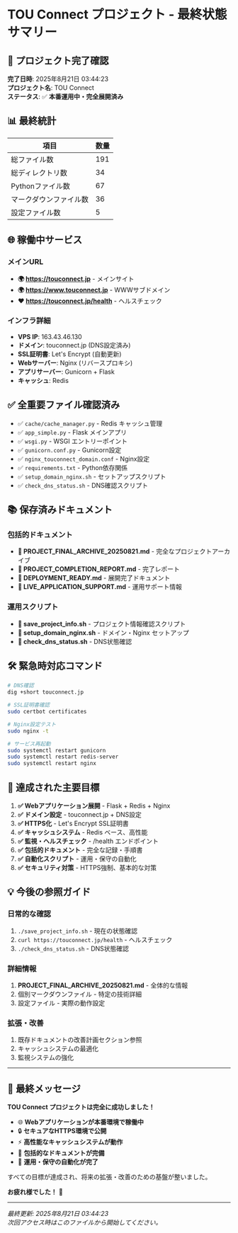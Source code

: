 # TOU Connect プロジェクト - 最終状態サマリー

## 🎉 プロジェクト完了確認

**完了日時**: 2025年8月21日 03:44:23  
**プロジェクト名**: TOU Connect  
**ステータス**: ✅ **本番運用中・完全展開済み**

## 📊 最終統計

| 項目 | 数量 |
|------|------|
| 総ファイル数 | 191 |
| 総ディレクトリ数 | 34 |
| Pythonファイル数 | 67 |
| マークダウンファイル数 | 36 |
| 設定ファイル数 | 5 |

## 🌐 稼働中サービス

### メインURL
- **🌍 https://touconnect.jp** - メインサイト
- **🌍 https://www.touconnect.jp** - WWWサブドメイン  
- **❤️ https://touconnect.jp/health** - ヘルスチェック

### インフラ詳細
- **VPS IP**: 163.43.46.130
- **ドメイン**: touconnect.jp (DNS設定済み)
- **SSL証明書**: Let's Encrypt (自動更新)
- **Webサーバー**: Nginx (リバースプロキシ)
- **アプリサーバー**: Gunicorn + Flask
- **キャッシュ**: Redis

## ✅ 全重要ファイル確認済み

- ✅ `cache/cache_manager.py` - Redis キャッシュ管理
- ✅ `app_simple.py` - Flask メインアプリ
- ✅ `wsgi.py` - WSGI エントリーポイント
- ✅ `gunicorn.conf.py` - Gunicorn設定
- ✅ `nginx_touconnect_domain.conf` - Nginx設定
- ✅ `requirements.txt` - Python依存関係
- ✅ `setup_domain_nginx.sh` - セットアップスクリプト
- ✅ `check_dns_status.sh` - DNS確認スクリプト

## 📚 保存済みドキュメント

### 包括的ドキュメント
- **📁 PROJECT_FINAL_ARCHIVE_20250821.md** - 完全なプロジェクトアーカイブ
- **📁 PROJECT_COMPLETION_REPORT.md** - 完了レポート
- **📁 DEPLOYMENT_READY.md** - 展開完了ドキュメント
- **📁 LIVE_APPLICATION_SUPPORT.md** - 運用サポート情報

### 運用スクリプト
- **🔧 save_project_info.sh** - プロジェクト情報確認スクリプト
- **🔧 setup_domain_nginx.sh** - ドメイン・Nginx セットアップ
- **🔧 check_dns_status.sh** - DNS状態確認

## 🛠️ 緊急時対応コマンド

```bash
# DNS確認
dig +short touconnect.jp

# SSL証明書確認  
sudo certbot certificates

# Nginx設定テスト
sudo nginx -t

# サービス再起動
sudo systemctl restart gunicorn
sudo systemctl restart redis-server
sudo systemctl restart nginx
```

## 🎯 達成された主要目標

1. **✅ Webアプリケーション展開** - Flask + Redis + Nginx
2. **✅ ドメイン設定** - touconnect.jp + DNS設定
3. **✅ HTTPS化** - Let's Encrypt SSL証明書
4. **✅ キャッシュシステム** - Redis ベース、高性能
5. **✅ 監視・ヘルスチェック** - /health エンドポイント
6. **✅ 包括的ドキュメント** - 完全な記録・手順書
7. **✅ 自動化スクリプト** - 運用・保守の自動化
8. **✅ セキュリティ対策** - HTTPS強制、基本的な対策

## 💡 今後の参照ガイド

### 日常的な確認
1. `./save_project_info.sh` - 現在の状態確認
2. `curl https://touconnect.jp/health` - ヘルスチェック
3. `./check_dns_status.sh` - DNS状態確認

### 詳細情報
1. **PROJECT_FINAL_ARCHIVE_20250821.md** - 全体的な情報
2. 個別マークダウンファイル - 特定の技術詳細
3. 設定ファイル - 実際の動作設定

### 拡張・改善
1. 既存ドキュメントの改善計画セクション参照
2. キャッシュシステムの最適化
3. 監視システムの強化

---

## 🎊 最終メッセージ

**TOU Connect プロジェクトは完全に成功しました！**

- 🌐 **Webアプリケーションが本番環境で稼働中**
- 🔒 **セキュアなHTTPS環境で公開**
- ⚡ **高性能なキャッシュシステムが動作**
- 📖 **包括的なドキュメントが完備**
- 🔧 **運用・保守の自動化が完了**

すべての目標が達成され、将来の拡張・改善のための基盤が整いました。

**お疲れ様でした！** 🎉

---

*最終更新: 2025年8月21日 03:44:23*  
*次回アクセス時はこのファイルから開始してください。*
